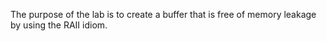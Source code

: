The purpose of the lab is to create a buffer that is free of memory leakage by using the RAII idiom.
